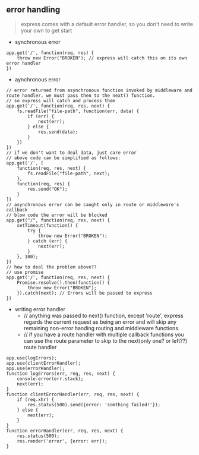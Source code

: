## error handling ##
> express comes with a default error handler, so you don't need to write your own to get start
+ synchronous error
```
app.get('/', function(req, res) {
    throw new Error("BROKEN"); // express will catch this on its own error handler
})
```
+ aynchronous error
```
// error returned from asynchronous function invoked by middleware and route handler, we must pass then to the next() function.
// so express will catch and process them
app.get('/', function(req, res, next) {
    fs.readFile("file-path", function(err, data) {
        if (err) {
            next(err);
        } else {
            res.send(data);
        }
    })
})
// if we don't want to deal data, just care error
// above code can be simplified as follows:
app.get('/', [
    function(req, res, next) {
        fs.readFile("file-path", next);
    },
    function(req, res) {
        res.send("OK");
    }
])
// asynchronous error can be caught only in route or middleware's callback
// blow code the error will be blocked
app.get("/", function(req, res, next) {
    setTimeout(function() {
        try {
            throw new Error("BROKEN");
        } catch (err) {
            next(err);
        }
    }, 100);
})
// how to deal the problem above??
// use promise
app.get('/', function(req, res, next) {
    Promise.resolve().then(function() {
        throw new Error("BROKEN");
    }).catch(next); // Errors will be passed to express
})
```
+ writing error handler
    + // anything was passed to next() function, except 'route', express regards the current request as being an error and will skip any remaining non-error handing routing and middleware functions.
    + // if you have a route handler with multiple callback functions you can use the route parameter to skip to the next(only one? or left??) route handler
```
app.use(logErrors);
app.use(clientErrorHandler);
app.use(errorHandler);
function logErrors(err, req, res, next) {
    console.error(err.stack);
    next(err);
}
function clientErrorHandler(err, req, res, next) {
    if (req.xhr) {
        res.status(500).send({error: 'somthing failed!'});
    } else {
        next(err);
    }
}
function errorHandler(err, req, res, next) {
    res.status(500);
    res.render('error', {error: err});
}
```